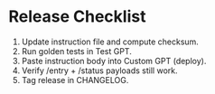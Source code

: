 # Release Checklist

1) Update instruction file and compute checksum.
2) Run golden tests in Test GPT.
3) Paste instruction body into Custom GPT (deploy).
4) Verify /entry + /status payloads still work.
5) Tag release in CHANGELOG.
